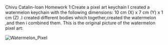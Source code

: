 Chivu Catalin-Ioan 
Homework 1:Create a pixel art keychain
I created a watermelon keychain with the following dimensions: 10 cm (X) x 7 cm (Y) x 1 cm (Z) .I created different bodies which together,created the watermelon ,and then i combined them.
This is the original picture of the watermelon pixel art:

![Watermelon_Pixel](https://github.com/[chivucatalin]/[Chivu-3DMP]/blob/[alt]/pepene.jpg?raw=true)

